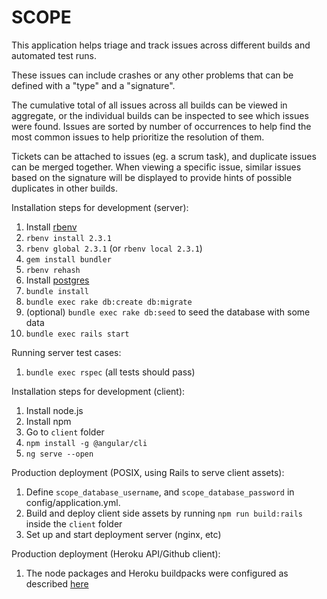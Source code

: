 # SCOPE

This application helps triage and track issues across different builds and automated test runs.

These issues can include crashes or any other problems that can be defined with a "type" and a "signature".

The cumulative total of all issues across all builds can be viewed in aggregate, or the individual builds can be inspected to see which issues were found. Issues are sorted by number of occurrences to help find the most common issues to help prioritize the resolution of them.

Tickets can be attached to issues (eg. a scrum task), and duplicate issues can be merged together. When viewing a specific issue, similar issues based on the signature will be displayed to provide hints of possible duplicates in other builds.

Installation steps for development (server):

1. Install [rbenv](https://github.com/rbenv/rbenv#installation)
2. `rbenv install 2.3.1`
3. `rbenv global 2.3.1` (or `rbenv local 2.3.1`)
3. `gem install bundler`
4. `rbenv rehash`
4. Install [postgres](https://www.postgresql.org/download/)
5. `bundle install`
6. `bundle exec rake db:create db:migrate`
7. (optional) `bundle exec rake db:seed` to seed the database with some data
8. `bundle exec rails start`

Running server test cases:

1. `bundle exec rspec` (all tests should pass)

Installation steps for development (client):

1. Install node.js
2. Install npm
3. Go to `client` folder
4. `npm install -g @angular/cli`
5. `ng serve --open`

Production deployment (POSIX, using Rails to serve client assets):

1. Define `scope_database_username`, and `scope_database_password` in config/application.yml.
2. Build and deploy client side assets by running `npm run build:rails` inside the `client` folder
3. Set up and start deployment server (nginx, etc)

Production deployment (Heroku API/Github client):

1. The node packages and Heroku buildpacks were configured as described [here](https://www.angularonrails.com/deploy-angular-cli-webpack-project-heroku/)

